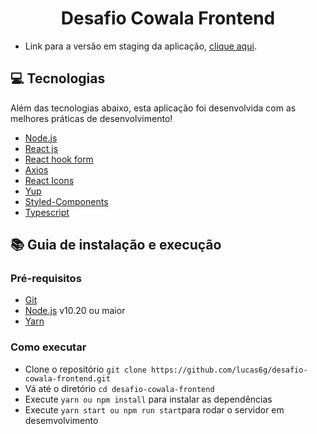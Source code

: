 <h1 align="center">
  Desafio Cowala Frontend
</h1>

<ul>
  <li>Link para a versão em staging da aplicação, <a href="https://cowalachalange.netlify.app" target="_blank">clique aqui</a>.</li>
</ul>

## :computer: Tecnologias

Além das tecnologias abaixo, esta aplicação foi desenvolvida com as melhores práticas de desenvolvimento!


- [Node.js](https://nodejs.org/en/)
- [React js](https://pt-br.reactjs.org)
- [React hook form](https://react-hook-form.com)
- [Axios](https://github.com/axios/axios)
- [React Icons](https://react-icons.github.io/react-icons/)
- [Yup](https://github.com/jquense/yup)
- [Styled-Components](styled-components)
- [Typescript](https://www.typescriptlang.org/)



## :books: Guia de instalação e execução

### Pré-requisitos


- [Git](https://git-scm.com/)
- [Node.js](https://nodejs.org/en/) v10.20 ou maior
- [Yarn](https://yarnpkg.com/)

### Como executar

- Clone o repositório ```git clone https://github.com/lucas6g/desafio-cowala-frontend.git```
- Vá até o diretório ```cd desafio-cowala-frontend```
- Execute ```yarn ou npm install``` para instalar as dependências
- Execute ```yarn start ou npm run start```para rodar o servidor em desemvolvimento


